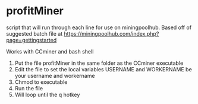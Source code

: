 # profitMiner
script that will run through each line for use on miningpoolhub. Based off of suggested batch file at https://miningpoolhub.com/index.php?page=gettingstarted

Works with CCminer and bash shell

1. Put the file profitMiner in the same folder as the CCminer executable
2. Edit the file to set the local variables USERNAME and WORKERNAME be your username and workername
3. Chmod to executable
4. Run the file
5. Will loop until the q hotkey
